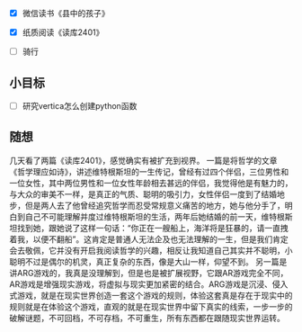 - [x] 微信读书《县中的孩子》
- [x] 纸质阅读《读库2401》
- [ ] 骑行


## 小目标
- [ ] 研究vertica怎么创建python函数

## 随想
几天看了两篇《读库2401》，感觉确实有被扩充到视界。
一篇是将哲学的文章《哲学理应如诗》，讲述维特根斯坦的一生传记，曾经有过四个伴侣，三位男性和一位女性，其中两位男性和一位女性年龄相去甚远的伴侣，我觉得他是有魅力的，与大众的审美不一样，是真正的气质、聪明的吸引力，女性伴侣一度到了结婚地步，但是两人去了他曾经追究哲学而忍受常规意义痛苦的地方，她与他分手了，明白到自己不可能理解并度过维特根斯坦的生活，两年后她结婚的前一天，维特根斯坦找到她，跟她说了这样一句话：“你正在一艘船上，海洋将是狂暴的，请一直拽着我，以便不翻船”。这肯定是普通人无法企及也无法理解的一生，但是我们肯定会去敬佩，它并没有开启我阅读哲学的兴趣，相反让我知道自己其实并不聪明，小聪明不过是偶尔的机灵，真正复杂的东西，像是大山一样，仰望不到。
另一篇是讲ARG游戏的，我真是没理解到，但是也是被扩展视野，它跟AR游戏完全不同，AR游戏是增强现实游戏，将虚拟与现实更加紧密的结合。ARG游戏是沉浸、侵入式游戏，就是在现实世界创造一套这个游戏的规则，体验这套真是存在于现实中的规则就是在体验这个游戏，直观的就是在现实世界中留下真实的线索，一步一步的破解谜题，不可回档，不可存档，不可重生，所有东西都在跟随现实世界运转。